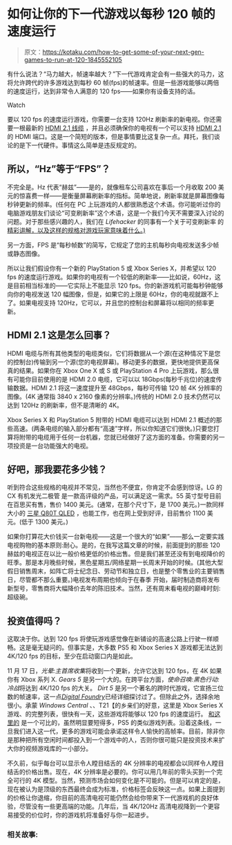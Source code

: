 # 如何让你的下一代游戏以每秒 120 帧的速度运行

> 原文：<https://kotaku.com/how-to-get-some-of-your-next-gen-games-to-run-at-120-1845552105>

有什么说法？“马力越大，帧速率越大？”下一代游戏肯定会有一些强大的马力，这将允许跨代的许多游戏达到每秒 60 帧(fps)的帧速率。但是一些游戏能够以两倍的速度运行，达到非常令人满意的 120 fps——如果你有设备支持的话。

Watch

要以 120 fps 的速度运行游戏，你需要一台支持 120Hz 刷新率的新电视。你还需要一根最新的 [HDMI 2.1 线缆](https://lifehacker.com/what-you-need-to-know-about-hdmi-2-1-and-8k-tvs-in-2019-1831842410) ，并且必须确保你的电视有一个可以支持 [HDMI 2.1](https://hdmi.org/spec/hdmi2_1) 的 HDMI 端口。这是一个简短的版本，但是事情要比这复杂一点。拜托，我们谈论的是下一代硬件。事情这么简单是违反规定的。

## 所以，“Hz”等于“FPS”？

不完全是。Hz 代表“赫兹”——是的，就像租车公司喜欢在事后一个月收取 200 美元的惊喜费一样——是衡量屏幕刷新率的指标。简单地说，刷新率就是屏幕图像每秒钟更新的频率。(任何在 PC 上玩游戏的人都很熟悉这个术语。你可能听过你的电脑游戏朋友们谈论“可变刷新率”这个术语，这是一个我们今天不需要深入讨论的问题。对于那些感兴趣的人，我们在 *Lifehacker* 的同事有一个关于可变刷新率 的 [精彩讲解，以及这样的规格对游戏玩家意味着什么。)](https://lifehacker.com/whats-a-variable-refresh-rate-and-why-does-that-matter-1840854715)

另一方面，FPS 是“每秒帧数”的简写，它规定了您的主机每秒向电视发送多少帧或静态图像。

所以让我们假设你有一个新的 PlayStation 5 或 Xbox Series X，并希望以 120 fps 的速度运行游戏。如果你的电视有一个较低的刷新率——比如说，60Hz，这是目前相当标准的——它实际上不能显示 120 fps。你的新游戏机可能每秒钟能够向你的电视发送 120 幅图像，但是，如果它的上限是 60Hz，你的电视就跟不上了。如果电视支持 120Hz，它可以，并且您的控制台和屏幕将以相同的频率更新。

## HDMI 2.1 这是怎么回事？

HDMI 电缆与所有其他类型的电缆类似，它们将数据从一个源(在这种情况下是您的控制台)传输到另一个源(您的电视屏幕)。移动更多的数据，更快地提供更高保真的结果。如果你在 Xbox One X 或 S 或 PlayStation 4 Pro 上玩游戏，那么很有可能你目前使用的是 HDMI 2.0 电缆，它可以以 18Gbps(每秒千兆位)的速度传输数据。HDMI 2.1 将这一速度提升至 48Gbps，每秒可传输 120 帧 4K 分辨率的图像。(4K 通常指 3840 x 2160 像素的分辨率。)传统的 HDMI 2.0 技术仍然可以达到 120Hz 的刷新率，但不是清晰的 4K。

Xbox Series X 和 PlayStation 5 附带的 HDMI 电缆可以达到 HDMI 2.1 概述的那些高速。(两条电缆的输入部分都有“高速”字样，所以你知道它们很快。)只要您打算将附带的电缆用于任何一台机器，您就已经做好了这方面的准备。你需要的另一项投资是一台功能强大的电视。

## 好吧，那我要花多少钱？

听到符合这些规格的电视并不常见，当然也不便宜，你肯定不会感到惊讶。LG 的 CX 有机发光二极管 是一款高评级的产品，可以满足这一需求。55 英寸型号目前在百思买有售，售价 1400 美元。(通常，在那个尺寸下，是 1700 美元。)一款同样大小的 [三星 Q80T QLED](https://www.samsung.com/us/televisions-home-theater/tvs/qled-4k-tvs/55-class-q80t-qled-4k-uhd-hdr-smart-tv-2020-qn55q80tafxza/) ，也能工作，也在网上受到好评，目前售价 1100 美元。(低于 1300 美元。)

如果你打算花大价钱买一台新电视——这是一个很大的“如果”——那么一定要实践电视购物的基本原则:耐心。是的，在我写这篇文章的时候，前面提到的那些 120 赫兹的电视正在以比一般价格更低的价格出售。但是我们甚至还没有到电视降价的旺季。那是本月晚些时候，黑色星期五/网络星期一长周末开始的时候。(其他大型假日销售周末，如阵亡将士纪念日、劳动节和独立日，也是整个零售业的主要销售日，尽管都不那么重要。)电视发布周期也倾向于在春季 开始，届时制造商将发布新型号，零售商将大幅降价去年的陈旧技术。当然，还有周末看电视的巅峰时刻:超级碗。

## 投资值得吗？

这取决于你。达到 120 fps 将使玩游戏感觉像在新铺设的高速公路上行驶一样顺畅。这是毫无疑问的。但事实是，大多数 PS5 和 Xbox Series X 游戏都无法达到 4K/120 fps 的目标，至少在启动窗口内是如此。

11 月 17 日，*光晕:主首席收集*将收到一个更新，允许它达到 120 fps，在 4K 如果你有 Xbox 系列 X. *Gears 5* 是另一个大的。在跨平台方面，*使命召唤:黑色行动:冷战*将达到 4K/120 fps 的大关。 *Dirt 5* 是另一个著名的跨时代游戏，它宣扬三位数的帧速率，这一点[*Digital Foundry*](https://www.eurogamer.net/articles/digitalfoundry-2020-dirt-5-xbox-series-x-hands-on)已经详细探讨过了。但除此之外，选择余地很小。承蒙 *Windows Central* 、、T21【的乡亲们的好意，这里是 Xbox Series X 游戏、的完整列表，很快有一天，这些游戏将能够以 120 fps 的速度运行。 [和这里的](https://www.androidcentral.com/list-ps5-games-120-fps-support) 是一个可比的，虽然明显要短得多，PS5 的类似游戏列表。沿着这条线，一旦我们进入这一代，更多的游戏可能会承诺这样令人愉快的高帧率。目前，除非你是那种把所有空闲时间都投入到一个游戏中的人，否则你很可能只是投资技术来扩大你的视频游戏库的一小部分。

不久前，似乎每台可以显示令人瞠目结舌的 4K 分辨率的电视都会以同样令人瞠目结舌的价格出售。现在，4K 分辨率是必要的。你可以用几年前的零头买到一个完全可行的 4K 模型。当然，预测市场会如何变化是不可能的。但是可以肯定的是，现在被认为是顶级的东西最终会成为标准，价格标签会反映这一点。如果上面提到的价格让你退缩，你目前的高清电视可能仍然会给你带来下一代游戏机的良好体验，尽管没有一些更高端的功能。几年后，当 4K/120Hz 高清电视降到一个更容易接受的价位时，你的游戏机将准备好与你一起进步。

### 相关故事: